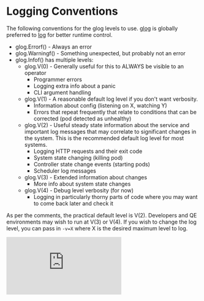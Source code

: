 <!-- BEGIN MUNGE: UNVERSIONED_WARNING -->


<!-- END MUNGE: UNVERSIONED_WARNING -->
Logging Conventions
===================

The following conventions for the glog levels to use.  [glog](http://godoc.org/github.com/golang/glog) is globally preferred to [log](http://golang.org/pkg/log/) for better runtime control.

* glog.Errorf() - Always an error
* glog.Warningf() - Something unexpected, but probably not an error
* glog.Infof() has multiple levels:
  * glog.V(0) - Generally useful for this to ALWAYS be visible to an operator
    * Programmer errors
    * Logging extra info about a panic
    * CLI argument handling
  * glog.V(1) - A reasonable default log level if you don't want verbosity.
    * Information about config (listening on X, watching Y)
    * Errors that repeat frequently that relate to conditions that can be corrected (pod detected as unhealthy)
  * glog.V(2) - Useful steady state information about the service and important log messages that may correlate to significant changes in the system.  This is the recommended default log level for most systems.
    * Logging HTTP requests and their exit code
    * System state changing (killing pod)
    * Controller state change events (starting pods)
    * Scheduler log messages
  * glog.V(3) - Extended information about changes
    * More info about system state changes
  * glog.V(4) - Debug level verbosity (for now)
    * Logging in particularly thorny parts of code where you may want to come back later and check it

As per the comments, the practical default level is V(2).  Developers and QE environments may wish to run at V(3) or V(4). If you wish to change the log level, you can pass in `-v=X` where X is the desired maximum level to log.


<!-- BEGIN MUNGE: IS_VERSIONED -->
<!-- TAG IS_VERSIONED -->
<!-- END MUNGE: IS_VERSIONED -->


<!-- BEGIN MUNGE: GENERATED_ANALYTICS -->
[![Analytics](https://kubernetes-site.appspot.com/UA-36037335-10/GitHub/docs/devel/logging.md?pixel)]()
<!-- END MUNGE: GENERATED_ANALYTICS -->
